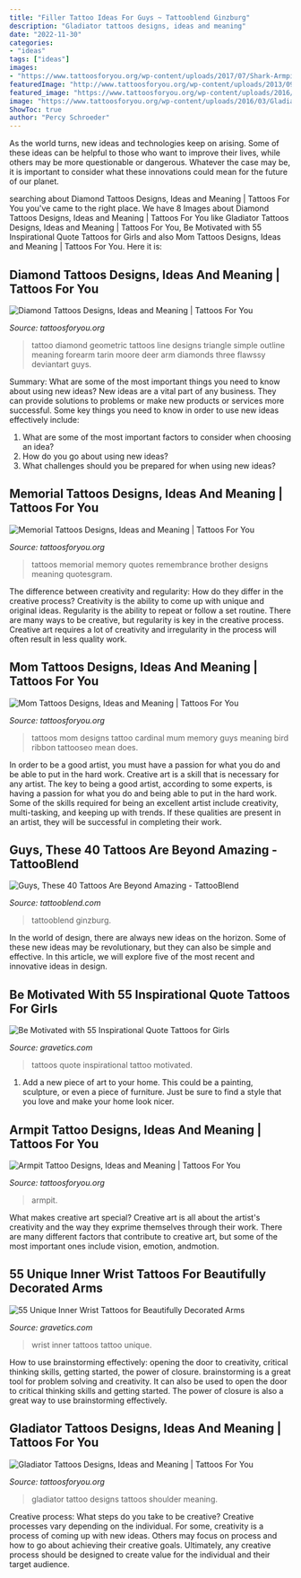 ```yaml
---
title: "Filler Tattoo Ideas For Guys ~ Tattooblend Ginzburg"
description: "Gladiator tattoos designs, ideas and meaning"
date: "2022-11-30"
categories:
- "ideas"
tags: ["ideas"]
images:
- "https://www.tattoosforyou.org/wp-content/uploads/2017/07/Shark-Armpit-Tattoo-717x1024.jpg"
featuredImage: "http://www.tattoosforyou.org/wp-content/uploads/2013/09/Memory-Tattoos.jpg"
featured_image: "https://www.tattoosforyou.org/wp-content/uploads/2016/03/Gladiator-Tattoo-Shoulder.jpg"
image: "https://www.tattoosforyou.org/wp-content/uploads/2016/03/Gladiator-Tattoo-Shoulder.jpg"
ShowToc: true
author: "Percy Schroeder"
---
```



As the world turns, new ideas and technologies keep on arising. Some of these ideas can be helpful to those who want to improve their lives, while others may be more questionable or dangerous. Whatever the case may be, it is important to consider what these innovations could mean for the future of our planet.

	

		
searching about Diamond Tattoos Designs, Ideas and Meaning | Tattoos For You you've came to the right place. We have 8 Images about Diamond Tattoos Designs, Ideas and Meaning | Tattoos For You like Gladiator Tattoos Designs, Ideas and Meaning | Tattoos For You, Be Motivated with 55 Inspirational Quote Tattoos for Girls and also Mom Tattoos Designs, Ideas and Meaning | Tattoos For You. Here it is:
		
    
## Diamond Tattoos Designs, Ideas And Meaning | Tattoos For You

<img loading=lazy src="http://www.tattoosforyou.org/wp-content/uploads/2013/10/Diamond-Tattoo-Outline.jpg" onerror="this.onerror=null;this.src='https://tse3.mm.bing.net/th?id=OIP.vVkqAr_uxybTuo_nAz255QHaJ4&amp;pid=15.1';" alt="Diamond Tattoos Designs, Ideas and Meaning | Tattoos For You">

_Source: tattoosforyou.org_

>tattoo diamond geometric tattoos line designs triangle simple outline meaning forearm tarin moore deer arm diamonds three flawssy deviantart guys. 

	

Summary: What are some of the most important things you need to know about using new ideas?
New ideas are a vital part of any business. They can provide solutions to problems or make new products or services more successful. Some key things you need to know in order to use new ideas effectively include:
1. What are some of the most important factors to consider when choosing an idea?
2. How do you go about using new ideas?
3. What challenges should you be prepared for when using new ideas?

    
## Memorial Tattoos Designs, Ideas And Meaning | Tattoos For You

<img loading=lazy src="http://www.tattoosforyou.org/wp-content/uploads/2013/09/Memory-Tattoos.jpg" onerror="this.onerror=null;this.src='https://tse4.mm.bing.net/th?id=OIP.2G3m8Gd8v3K5JWT_Hw4llAHaJ4&amp;pid=15.1';" alt="Memorial Tattoos Designs, Ideas and Meaning | Tattoos For You">

_Source: tattoosforyou.org_

>tattoos memorial memory quotes remembrance brother designs meaning quotesgram. 

	

The difference between creativity and regularity: How do they differ in the creative process?
Creativity is the ability to come up with unique and original ideas. Regularity is the ability to repeat or follow a set routine. There are many ways to be creative, but regularity is key in the creative process. Creative art requires a lot of creativity and irregularity in the process will often result in less quality work.

    
## Mom Tattoos Designs, Ideas And Meaning | Tattoos For You

<img loading=lazy src="http://www.tattoosforyou.org/wp-content/uploads/2013/10/Mom-Tattoos-For-Men.jpg" onerror="this.onerror=null;this.src='https://tse4.mm.bing.net/th?id=OIP.L3S7JZlE9ZeLXUglwl-sRwHaJ4&amp;pid=15.1';" alt="Mom Tattoos Designs, Ideas and Meaning | Tattoos For You">

_Source: tattoosforyou.org_

>tattoos mom designs tattoo cardinal mum memory guys meaning bird ribbon tattooseo mean does. 

	

In order to be a good artist, you must have a passion for what you do and be able to put in the hard work.
Creative art is a skill that is necessary for any artist. The key to being a good artist, according to some experts, is having a passion for what you do and being able to put in the hard work. Some of the skills required for being an excellent artist include creativity, multi-tasking, and keeping up with trends. If these qualities are present in an artist, they will be successful in completing their work.

    
## Guys, These 40 Tattoos Are Beyond Amazing - TattooBlend

<img loading=lazy src="https://tattooblend.com/wp-content/uploads/2019/09/13-1.jpg" onerror="this.onerror=null;this.src='https://tse4.mm.bing.net/th?id=OIP.sOOatpJAbw6hXvxbaAQFWAHaHD&amp;pid=15.1';" alt="Guys, These 40 Tattoos Are Beyond Amazing - TattooBlend">

_Source: tattooblend.com_

>tattooblend ginzburg. 

	

In the world of design, there are always new ideas on the horizon. Some of these new ideas may be revolutionary, but they can also be simple and effective. In this article, we will explore five of the most recent and innovative ideas in design.

    
## Be Motivated With 55 Inspirational Quote Tattoos For Girls

<img loading=lazy src="https://www.gravetics.com/wp-content/uploads/2017/04/tattooapprentice-wildwestinktamworth-quotetattoos-tamworthtattoo-tattootamworth.jpg" onerror="this.onerror=null;this.src='https://tse4.mm.bing.net/th?id=OIP.ZVbcWBFdFmISz60ArtFd1AHaEK&amp;pid=15.1';" alt="Be Motivated with 55 Inspirational Quote Tattoos for Girls">

_Source: gravetics.com_

>tattoos quote inspirational tattoo motivated. 

	

1. Add a new piece of art to your home. This could be a painting, sculpture, or even a piece of furniture. Just be sure to find a style that you love and make your home look nicer.

    
## Armpit Tattoo Designs, Ideas And Meaning | Tattoos For You

<img loading=lazy src="https://www.tattoosforyou.org/wp-content/uploads/2017/07/Shark-Armpit-Tattoo-717x1024.jpg" onerror="this.onerror=null;this.src='https://tse4.mm.bing.net/th?id=OIP.tcC20EWZPp9qUwpM442lnAHaKk&amp;pid=15.1';" alt="Armpit Tattoo Designs, Ideas and Meaning | Tattoos For You">

_Source: tattoosforyou.org_

>armpit. 

	

What makes creative art special?
Creative art is all about the artist's creativity and the way they exprime themselves through their work. There are many different factors that contribute to creative art, but some of the most important ones include vision, emotion, andmotion.

    
## 55 Unique Inner Wrist Tattoos For Beautifully Decorated Arms

<img loading=lazy src="https://www.gravetics.com/wp-content/uploads/2017/03/Inner-Wrist-Tattoo-Design.jpg" onerror="this.onerror=null;this.src='https://tse2.mm.bing.net/th?id=OIP.aQ5ELNMW1gtYsnk35MDYaQHaHa&amp;pid=15.1';" alt="55 Unique Inner Wrist Tattoos for Beautifully Decorated Arms">

_Source: gravetics.com_

>wrist inner tattoos tattoo unique. 

	

How to use brainstorming effectively: opening the door to creativity, critical thinking skills, getting started, the power of closure.
brainstorming is a great tool for problem solving and creativity. It can also be used to open the door to critical thinking skills and getting started. The power of closure is also a great way to use brainstorming effectively.

    
## Gladiator Tattoos Designs, Ideas And Meaning | Tattoos For You

<img loading=lazy src="https://www.tattoosforyou.org/wp-content/uploads/2016/03/Gladiator-Tattoo-Shoulder.jpg" onerror="this.onerror=null;this.src='https://tse1.mm.bing.net/th?id=OIP.wWPAqvNAzoSen_tBOxjx3AHaJ4&amp;pid=15.1';" alt="Gladiator Tattoos Designs, Ideas and Meaning | Tattoos For You">

_Source: tattoosforyou.org_

>gladiator tattoo designs tattoos shoulder meaning. 

	

Creative process: What steps do you take to be creative?
Creative processes vary depending on the individual. For some, creativity is a process of coming up with new ideas. Others may focus on process and how to go about achieving their creative goals. Ultimately, any creative process should be designed to create value for the individual and their target audience.

